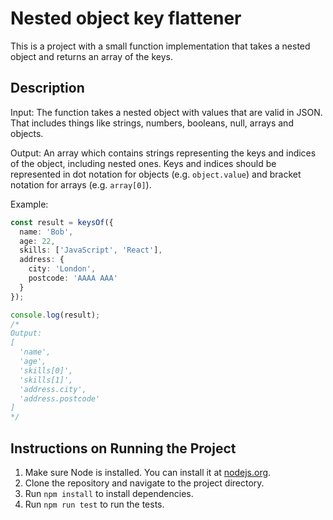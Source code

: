 # Nested object key flattener

This is a project with a small function implementation that takes a nested object and returns an array of the keys.


## Description

Input: The function takes a nested object with values that are valid in JSON. That includes things like strings, numbers, booleans, null, arrays and objects.

Output: An array which contains strings representing the keys and indices of the object, including nested ones. Keys and indices should be represented in dot notation for objects (e.g. `object.value`) and bracket notation for arrays (e.g. `array[0]`).

Example:

```typescript
const result = keysOf({
  name: 'Bob',
  age: 22,
  skills: ['JavaScript', 'React'],
  address: {
    city: 'London',
    postcode: 'AAAA AAA'
  }
});

console.log(result);
/*
Output:
[
  'name',
  'age',
  'skills[0]',
  'skills[1]',
  'address.city',
  'address.postcode'
]
*/
```


## Instructions on Running the Project

1. Make sure Node is installed. You can install it at [nodejs.org](https://nodejs.org/en/download).
2. Clone the repository and navigate to the project directory.
3. Run `npm install` to install dependencies.
4. Run `npm run test` to run the tests.

